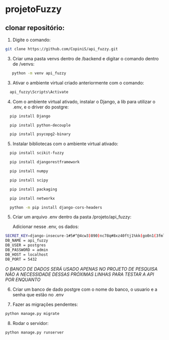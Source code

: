 # projetoFuzzy
## clonar repositório:
1. Digite o comando:
```bash   
git clone https://github.com/CopiniS/api_fuzzy.git
```

3. Criar uma pasta venvs dentro de /backend e digitar o comando dentro de /venvs:
```bash  
   python -m venv api_fuzzy
```
3. Ativar o ambiente virtual criado anteriormente com o comando:
```bash 
  api_fuzzy\Scripts\Activate
```
4. Com o ambiente virtual ativado, instalar o Django, a lib para utilizar o .env, e o driver do postgre:
```bash 
  pip install Django
```
```bash 
  pip install python-decouple
```
```bash 
  pip install psycopg2-binary
```

5. Instalar bibliotecas com o ambiente virtual ativado: 
```bash 
  pip install scikit-fuzzy
```
```bash 
  pip install djangorestframework
```
```bash 
  pip install numpy
```
```bash 
  pip install scipy
```
```bash 
  pip install packaging
```
```bash 
  pip install networkx
```
```bash 
  python -m pip install django-cors-headers
```

5. Criar um arquivo .env dentro da pasta /projeto/api_fuzzy:

   Adicionar nesse .env, os dados:

```bash 
SECRET_KEY=django-insecure-1#5#^@4cw3)890)nc78q#8xz40ftj1%kk(go0n1(3fmlsr)(9w
DB_NAME = api_fuzzy
DB_USER = postgres
DB_PASSWORD = admin
DB_HOST = localhost
DB_PORT = 5432
```

*O BANCO DE DADOS SERÁ USADO APENAS NO PROJETO DE PESQUISA
NÃO A NECESSIDADE DESSAS PRÓXIMAS LINHAS PARA TESTAR A API POR ENQUANTO*

6. Criar um banco de dado postgre com o nome do banco, o usuario e a senha que estão no .env

7. Fazer as migrações pendentes:
```bash
python manage.py migrate
```

8. Rodar o servidor:
```bash
python manage.py runserver
```
